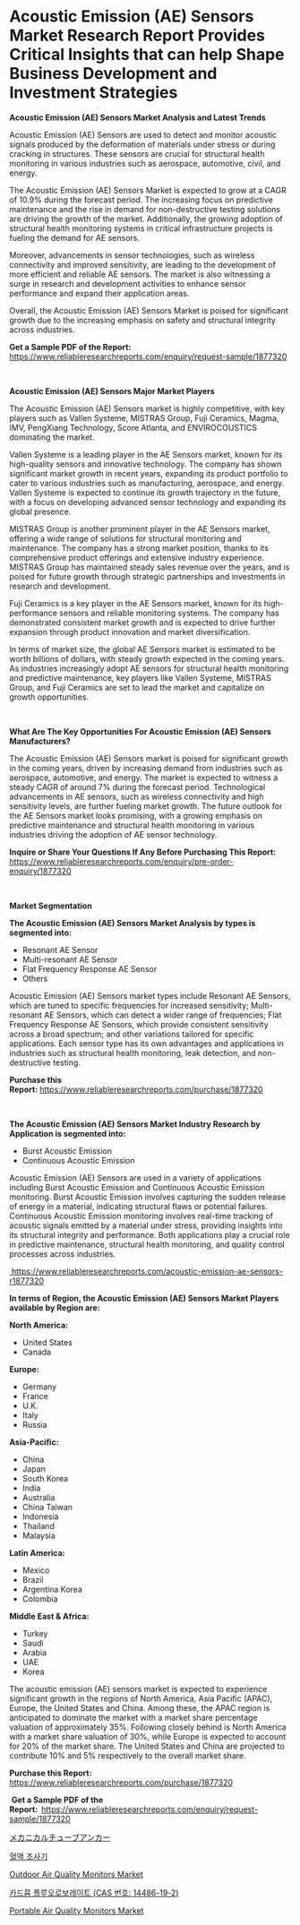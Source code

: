 <p><h1>Acoustic Emission (AE) Sensors Market Research Report Provides Critical Insights that can help Shape Business Development and Investment Strategies</h1></p><p><strong>Acoustic Emission (AE) Sensors Market Analysis and Latest Trends</strong></p>
<p><p>Acoustic Emission (AE) Sensors are used to detect and monitor acoustic signals produced by the deformation of materials under stress or during cracking in structures. These sensors are crucial for structural health monitoring in various industries such as aerospace, automotive, civil, and energy.</p><p>The Acoustic Emission (AE) Sensors Market is expected to grow at a CAGR of 10.9% during the forecast period. The increasing focus on predictive maintenance and the rise in demand for non-destructive testing solutions are driving the growth of the market. Additionally, the growing adoption of structural health monitoring systems in critical infrastructure projects is fueling the demand for AE sensors.</p><p>Moreover, advancements in sensor technologies, such as wireless connectivity and improved sensitivity, are leading to the development of more efficient and reliable AE sensors. The market is also witnessing a surge in research and development activities to enhance sensor performance and expand their application areas.</p><p>Overall, the Acoustic Emission (AE) Sensors Market is poised for significant growth due to the increasing emphasis on safety and structural integrity across industries.</p></p>
<p><strong>Get a Sample PDF of the Report:&nbsp;</strong> <a href="https://www.reliableresearchreports.com/enquiry/request-sample/1877320">https://www.reliableresearchreports.com/enquiry/request-sample/1877320</a></p>
<p>&nbsp;</p>
<p><strong>Acoustic Emission (AE) Sensors Major Market Players</strong></p>
<p><p>The Acoustic Emission (AE) Sensors market is highly competitive, with key players such as Vallen Systeme, MISTRAS Group, Fuji Ceramics, Magma, IMV, PengXiang Technology, Score Atlanta, and ENVIROCOUSTICS dominating the market.</p><p>Vallen Systeme is a leading player in the AE Sensors market, known for its high-quality sensors and innovative technology. The company has shown significant market growth in recent years, expanding its product portfolio to cater to various industries such as manufacturing, aerospace, and energy. Vallen Systeme is expected to continue its growth trajectory in the future, with a focus on developing advanced sensor technology and expanding its global presence.</p><p>MISTRAS Group is another prominent player in the AE Sensors market, offering a wide range of solutions for structural monitoring and maintenance. The company has a strong market position, thanks to its comprehensive product offerings and extensive industry experience. MISTRAS Group has maintained steady sales revenue over the years, and is poised for future growth through strategic partnerships and investments in research and development.</p><p>Fuji Ceramics is a key player in the AE Sensors market, known for its high-performance sensors and reliable monitoring systems. The company has demonstrated consistent market growth and is expected to drive further expansion through product innovation and market diversification.</p><p>In terms of market size, the global AE Sensors market is estimated to be worth billions of dollars, with steady growth expected in the coming years. As industries increasingly adopt AE sensors for structural health monitoring and predictive maintenance, key players like Vallen Systeme, MISTRAS Group, and Fuji Ceramics are set to lead the market and capitalize on growth opportunities.</p></p>
<p>&nbsp;</p>
<p><strong>What Are The Key Opportunities For Acoustic Emission (AE) Sensors Manufacturers?</strong></p>
<p><p>The Acoustic Emission (AE) Sensors market is poised for significant growth in the coming years, driven by increasing demand from industries such as aerospace, automotive, and energy. The market is expected to witness a steady CAGR of around 7% during the forecast period. Technological advancements in AE sensors, such as wireless connectivity and high sensitivity levels, are further fueling market growth. The future outlook for the AE Sensors market looks promising, with a growing emphasis on predictive maintenance and structural health monitoring in various industries driving the adoption of AE sensor technology.</p></p>
<p><strong>Inquire or Share Your Questions If Any Before Purchasing This Report:</strong> <a href="https://www.reliableresearchreports.com/enquiry/pre-order-enquiry/1877320">https://www.reliableresearchreports.com/enquiry/pre-order-enquiry/1877320</a></p>
<p>&nbsp;</p>
<p><strong>Market Segmentation</strong></p>
<p><strong>The Acoustic Emission (AE) Sensors Market Analysis by types is segmented into:</strong></p>
<p><ul><li>Resonant AE Sensor</li><li>Multi-resonant AE Sensor</li><li>Flat Frequency Response AE Sensor</li><li>Others</li></ul></p>
<p><p>Acoustic Emission (AE) Sensors market types include Resonant AE Sensors, which are tuned to specific frequencies for increased sensitivity; Multi-resonant AE Sensors, which can detect a wider range of frequencies; Flat Frequency Response AE Sensors, which provide consistent sensitivity across a broad spectrum; and other variations tailored for specific applications. Each sensor type has its own advantages and applications in industries such as structural health monitoring, leak detection, and non-destructive testing.</p></p>
<p><strong>Purchase this Report:&nbsp;</strong><a href="https://www.reliableresearchreports.com/purchase/1877320">https://www.reliableresearchreports.com/purchase/1877320</a></p>
<p>&nbsp;</p>
<p><strong>The Acoustic Emission (AE) Sensors Market Industry Research by Application is segmented into:</strong></p>
<p><ul><li>Burst Acoustic Emission</li><li>Continuous Acoustic Emission</li></ul></p>
<p><p>Acoustic Emission (AE) Sensors are used in a variety of applications including Burst Acoustic Emission and Continuous Acoustic Emission monitoring. Burst Acoustic Emission involves capturing the sudden release of energy in a material, indicating structural flaws or potential failures. Continuous Acoustic Emission monitoring involves real-time tracking of acoustic signals emitted by a material under stress, providing insights into its structural integrity and performance. Both applications play a crucial role in predictive maintenance, structural health monitoring, and quality control processes across industries.</p></p>
<p><a href="https://www.reliableresearchreports.com/acoustic-emission-ae-sensors-r1877320">&nbsp;https://www.reliableresearchreports.com/acoustic-emission-ae-sensors-r1877320</a></p>
<p><strong>In terms of Region, the Acoustic Emission (AE) Sensors Market Players available by Region are:</strong></p>
<p>
    <p> <strong> North America: </strong>
        <ul>
            <li>United States</li>
            <li>Canada</li>
        </ul>
        </p> 
    <p> <strong> Europe: </strong>
        <ul>
            <li>Germany</li>
            <li>France</li>
            <li>U.K.</li>
            <li>Italy</li>
            <li>Russia</li>
        </ul>
        </p> 
    <p> <strong> Asia-Pacific: </strong>
        <ul>
            <li>China</li>
            <li>Japan</li>
            <li>South Korea</li>
            <li>India</li>
            <li>Australia</li>
            <li>China Taiwan</li>
            <li>Indonesia</li>
            <li>Thailand</li>
            <li>Malaysia</li>
        </ul>
        </p> 
    <p> <strong> Latin America: </strong>
        <ul>
            <li>Mexico</li>
            <li>Brazil</li>
            <li>Argentina Korea</li>
            <li>Colombia</li>
        </ul>
        </p> 
    <p> <strong> Middle East & Africa: </strong>
        <ul>
            <li>Turkey</li>
            <li>Saudi</li>
            <li>Arabia</li>
            <li>UAE</li>
            <li>Korea</li>
        </ul>
    </p>
    </p>
<p><p>The acoustic emission (AE) sensors market is expected to experience significant growth in the regions of North America, Asia Pacific (APAC), Europe, the United States and China. Among these, the APAC region is anticipated to dominate the market with a market share percentage valuation of approximately 35%. Following closely behind is North America with a market share valuation of 30%, while Europe is expected to account for 20% of the market share. The United States and China are projected to contribute 10% and 5% respectively to the overall market share.</p></p>
<p><strong>Purchase this Report: </strong><a href="https://www.reliableresearchreports.com/purchase/1877320">https://www.reliableresearchreports.com/purchase/1877320</a></p>
<p>&nbsp;<strong>Get a Sample PDF of the Report:&nbsp;&nbsp;</strong><a href="https://www.reliableresearchreports.com/enquiry/request-sample/1877320">https://www.reliableresearchreports.com/enquiry/request-sample/1877320</a></p>
<p><strong></strong></p>
<p><p><a href="https://github.com/DayanaRunolfsdottir/Market-Research-Report-List-1/blob/main/5214516148769.md">メカニカルチューブアンカー</a></p><p><a href="https://github.com/milikokao84/Market-Research-Report-List-1/blob/main/3351234158239.md">혈액 조사기</a></p><p><a href="https://github.com/beatblasta/Market-Research-Report-List-3/blob/main/outdoor-air-quality-monitors-market.md">Outdoor Air Quality Monitors Market</a></p><p><a href="https://github.com/ROBERTS65DAVID/Market-Research-Report-List-1/blob/main/8285458158238.md">카드뮴 플루오로보레이트 (CAS 번호: 14486-19-2)</a></p><p><a href="https://github.com/shotows/Market-Research-Report-List-3/blob/main/portable-air-quality-monitors-market.md">Portable Air Quality Monitors Market</a></p></p>